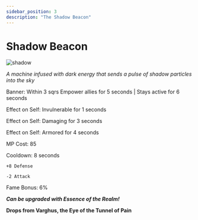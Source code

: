 ```yaml
---
sidebar_position: 3
description: "The Shadow Beacon"
---
```


# Shadow Beacon

![shadow](https://vwiki.valorserver.com/api/item/picture/shadow%20beacon)

<i>A machine infused with dark energy that sends a pulse of shadow particles into the sky</i>

Banner: Within 3 sqrs Empower allies for 5 seconds | Stays active for 6 seconds

Effect on Self: Invulnerable for 1 seconds

Effect on Self: Damaging for 3 seconds

Effect on Self: Armored for 4 seconds

MP Cost: 85

Cooldown: 8 seconds

    +8 Defense
    
    -2 Attack
    
Fame Bonus: 6%

***Can be upgraded with Essence of the Realm!***

**Drops from Varghus, the Eye of the Tunnel of Pain**
